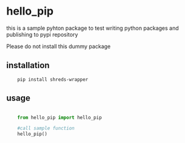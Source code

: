 # hello_pip

this is a sample pyhton package to test writing python packages and publishing 
to pypi repository

Please do not install this dummy package
## installation
```
    pip install shreds-wrapper
```

## usage
```python

    from hello_pip import hello_pip

    #call sample function
    hello_pip()
```

